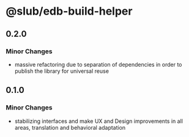 # @slub/edb-build-helper

## 0.2.0

### Minor Changes

- massive refactoring due to separation of dependencies in order to publish the library for universal reuse

## 0.1.0

### Minor Changes

- stabilizing interfaces and make UX and Design improvements in all areas, translation and behavioral adaptation
